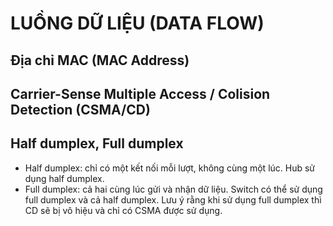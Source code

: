 # LUỒNG DỮ LIỆU (DATA FLOW)

## Địa chỉ MAC (MAC Address)

## Carrier-Sense Multiple Access / Colision Detection (CSMA/CD)

## Half dumplex, Full dumplex

- Half dumplex: chỉ có một kết nối mỗi lượt, không cùng một lúc. Hub sử dụng half dumplex.
- Full dumplex: cả hai cùng lúc gửi và nhận dữ liệu. Switch có thể sử dụng full dumplex và cả half dumplex. Lưu ý rằng khi sử dụng full dumplex thì CD sẽ bị vô hiệu và chỉ có CSMA được sử dụng.
